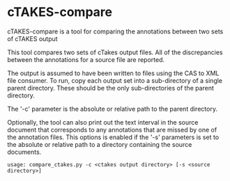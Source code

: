 cTAKES-compare
==============

cTAKES-compare is a tool for comparing the annotations between two sets of cTAKES output

This tool compares two sets of cTakes output files.
All of the discrepancies between the annotations for a source file are reported.

The output is assumed to have been written to files using the CAS to XML file
consumer. To run, copy each output set into a sub-directory of a single
parent directory. These should be the only sub-directories of the parent
directory.

The '-c' parameter is the absolute or relative path to the parent directory.

Optionally, the tool can also print out the text interval in the source
document that corresponds to any annotations that are missed by one of
the annotation files. This options is enabled if the '-s' parameters is
set to the absolute or relative path to a directory containing the source
documents.


    usage: compare_ctakes.py -c <ctakes output directory> [-s <source directory>]

